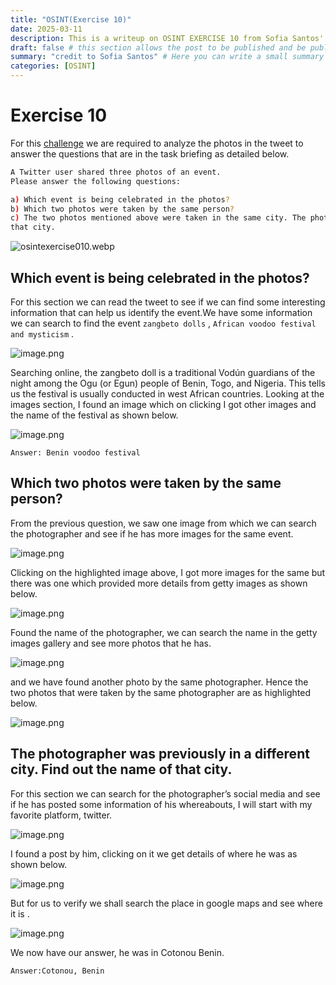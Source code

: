 ```yaml
---
title: "OSINT(Exercise 10)"
date: 2025-03-11
description: This is a writeup on OSINT EXERCISE 10 from Sofia Santos' OSINT analysis and exercises.
draft: false # this section allows the post to be published and be public, is it is set to true the post will not be published.
summary: "credit to Sofia Santos" # Here you can write a small summary of the post if needed
categories: [OSINT]
---
```

# Exercise 10

For this [challenge](https://gralhix.com/list-of-osint-exercises/osint-exercise-010/) we are required to analyze the photos in the tweet to answer the questions that are in the task briefing as detailed below.

```bash
A Twitter user shared three photos of an event. 
Please answer the following questions:

a) Which event is being celebrated in the photos? 
b) Which two photos were taken by the same person?
c) The two photos mentioned above were taken in the same city. The photographer was previously in a different city. Find out the name of 
that city.
```

![osintexercise010.webp](osintexercise010.webp)

## Which event is being celebrated in the photos?

For this section we can read the tweet to see if we can find some interesting information that can help us identify the event.We have some information we can search to find the event `zangbeto dolls` , `African voodoo festival and mysticism` .

![image.png](image.png)

Searching online, the zangbeto doll is a traditional  Vodún guardians of the night among the Ogu (or Egun) people of Benin, Togo, and Nigeria. This tells us the festival is usually conducted in west African countries. Looking at the images section, I found an image which on clicking I got other images and the name of the festival as shown below.

![image.png](image%201.png)

`Answer: Benin voodoo festival`

## Which two photos were taken by the same person?

From the previous question, we saw one image from which we can search the photographer and see if he has more images for the same event.

![image.png](image%202.png)

Clicking on the highlighted image above, I got more images for the same but there was one which provided more details from getty images as shown below.

![image.png](image%203.png)

Found the name of the photographer, we can search the name in the getty images gallery and see more photos that he has.

![image.png](image%204.png)

and we have found another photo by the same photographer. Hence the two photos that were taken by the same photographer are as highlighted below.

![image.png](image%205.png)

## The photographer was previously in a different city. Find out the name of that city.

For this section we can search for the photographer’s social media and see if he has posted some information of his whereabouts, I will start with my favorite platform, twitter.

![image.png](image%206.png)

I found a post by him, clicking on it we get details of where he was as shown below.

![image.png](image%207.png)

But for us to verify we shall search the place in google maps and see where it is .

![image.png](image%208.png)

We now have our answer, he was in Cotonou Benin.

`Answer:Cotonou, Benin`